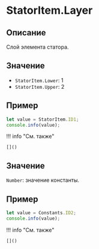 # StatorItem.Layer

## Описание
Слой элемента статора.

## Значение
 - `StatorItem.Lower`: 1
 - `StatorItem.Upper`: 2

## Пример
```javascript linenums="1"
let value = StatorItem.ID1;
console.info(value);
```

!!! info "См. также"

    []()



## Значение
`Number`: значение константы.

## Пример
```javascript linenums="1"
let value = Constants.ID2;
console.info(value);
```

!!! info "См. также"

    []()

